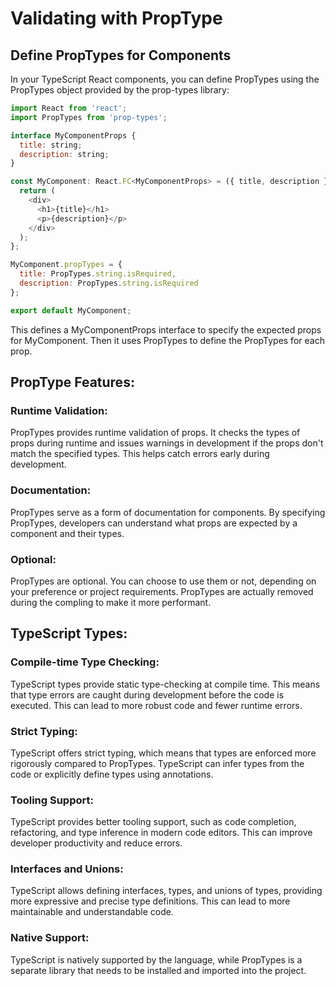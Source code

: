 # Validating with PropType

## Define PropTypes for Components
In your TypeScript React components, you can define PropTypes using the PropTypes object provided by the prop-types library:

```javascript
import React from 'react';
import PropTypes from 'prop-types';

interface MyComponentProps {
  title: string;
  description: string;
}

const MyComponent: React.FC<MyComponentProps> = ({ title, description }) => {
  return (
    <div>
      <h1>{title}</h1>
      <p>{description}</p>
    </div>
  );
};

MyComponent.propTypes = {
  title: PropTypes.string.isRequired,
  description: PropTypes.string.isRequired
};

export default MyComponent;
```
This defines a MyComponentProps interface to specify the expected props for MyComponent. Then it uses PropTypes to define the PropTypes for each prop.

## PropType Features:

### Runtime Validation: 
PropTypes provides runtime validation of props. It checks the types of props during runtime and issues warnings in development if the props don't match the specified types. This helps catch errors early during development.

### Documentation: 
PropTypes serve as a form of documentation for components. By specifying PropTypes, developers can understand what props are expected by a component and their types.

### Optional: 
PropTypes are optional. You can choose to use them or not, depending on your preference or project requirements. PropTypes are actually removed during the compling to make it more performant.

## TypeScript Types:

### Compile-time Type Checking:
TypeScript types provide static type-checking at compile time. This means that type errors are caught during development before the code is executed. This can lead to more robust code and fewer runtime errors.

### Strict Typing: 
TypeScript offers strict typing, which means that types are enforced more rigorously compared to PropTypes. TypeScript can infer types from the code or explicitly define types using annotations.

### Tooling Support: 
TypeScript provides better tooling support, such as code completion, refactoring, and type inference in modern code editors. This can improve developer productivity and reduce errors.

### Interfaces and Unions: 
TypeScript allows defining interfaces, types, and unions of types, providing more expressive and precise type definitions. This can lead to more maintainable and understandable code.

### Native Support: 
TypeScript is natively supported by the language, while PropTypes is a separate library that needs to be installed and imported into the project.